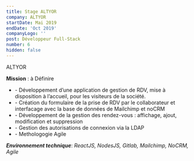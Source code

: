```yaml
---
title: Stage ALTYOR
company: ALTYOR
startDate: Mai 2019
endDate: 'Oct 2019'
companyLogo: ''
post: Développeur Full-Stack
number: 6
hidden: false
---
```


ALTYOR

**Mission** : à Définire

* \- Développement d’une application de gestion de RDV, mise à disposition à l’accueil, pour les visiteurs de la société.
* \- Création du formulaire de la prise de RDV par le collaborateur et interfacage avec la base de données de Mailchimp et noCRM
* \- Développement de la gestion des rendez-vous : affichage, ajout, modification et suppression
* \- Gestion des autorisations de connexion via la LDAP
* \- Methologogie Agile

***Environnement technique***: *ReactJS, NodesJS, Gitlab, Mailchimp, NoCRM, Agile*
